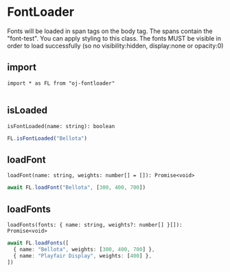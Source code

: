 # FontLoader
Fonts will be loaded in span tags on the body tag. 
The spans contain the "font-test". You can apply styling to this class.
The fonts MUST be visible in order to load successfully (so no visibility:hidden, display:none or opacity:0)

## import 
`import * as FL from "oj-fontloader"`
```typescript
```

## isLoaded 
`isFontLoaded(name: string): boolean`
```typescript
FL.isFontLoaded("Bellota")
```

## loadFont 
`loadFont(name: string, weights: number[] = []): Promise<void>`
```typescript
await FL.loadFont("Bellota", [300, 400, 700])
```

## loadFonts 
`loadFonts(fonts: { name: string, weights?: number[] }[]): Promise<void>`
```typescript
await FL.loadFonts([
  { name: "Bellota", weights: [300, 400, 700] },
  { name: "Playfair Display", weights: [400] },
])
```